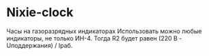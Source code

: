 # Nixie-clock
Часы на газоразрядных индикаторах
Использовать можно любые индикаторы, не только ИН-4. Тогда R2 будет равен (220 В - Uподдержания) / Iраб.
